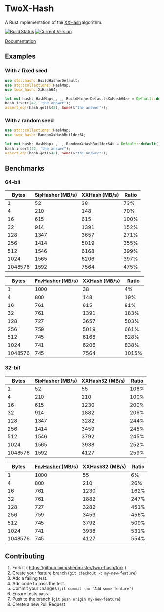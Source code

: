 # TwoX-Hash

A Rust implementation of the [XXHash] algorithm.

[![Build Status](https://travis-ci.org/shepmaster/twox-hash.svg)](https://travis-ci.org/shepmaster/twox-hash) [![Current Version](https://meritbadge.herokuapp.com/twox-hash)](https://crates.io/crates/twox-hash)

[Documentation](https://docs.rs/twox-hash/)

[XXHash]: https://github.com/Cyan4973/xxHash

## Examples

### With a fixed seed

```rust
use std::hash::BuildHasherDefault;
use std::collections::HashMap;
use twox_hash::XxHash64;

let mut hash: HashMap<_, _, BuildHasherDefault<XxHash64>> = Default::default();
hash.insert(42, "the answer");
assert_eq!(hash.get(&42), Some(&"the answer"));
```

### With a random seed

```rust
use std::collections::HashMap;
use twox_hash::RandomXxHashBuilder64;

let mut hash: HashMap<_, _, RandomXxHashBuilder64> = Default::default();
hash.insert(42, "the answer");
assert_eq!(hash.get(&42), Some(&"the answer"));
```

## Benchmarks

### 64-bit

|   Bytes | SipHasher (MB/s) | XXHash (MB/s) | Ratio |
|---------|------------------|---------------|-------|
|       1 |               52 |            38 |   73% |
|       4 |              210 |           148 |   70% |
|      16 |              615 |           615 |  100% |
|      32 |              914 |          1391 |  152% |
|     128 |             1347 |          3657 |  271% |
|     256 |             1414 |          5019 |  355% |
|     512 |             1546 |          6168 |  399% |
|    1024 |             1565 |          6206 |  397% |
| 1048576 |             1592 |          7564 |  475% |

|   Bytes | [FnvHasher][fnv] (MB/s) | XXHash (MB/s) | Ratio |
|---------|-------------------------|---------------|-------|
|       1 |                    1000 |            38 |    4% |
|       4 |                     800 |           148 |   19% |
|      16 |                     761 |           615 |   81% |
|      32 |                     761 |          1391 |  183% |
|     128 |                     727 |          3657 |  503% |
|     256 |                     759 |          5019 |  661% |
|     512 |                     745 |          6168 |  828% |
|    1024 |                     741 |          6206 |  838% |
| 1048576 |                     745 |          7564 | 1015% |

### 32-bit

|   Bytes | SipHasher (MB/s) | XXHash32 (MB/s) | Ratio |
|---------|------------------|-----------------|-------|
|       1 |               52 |              55 |  106% |
|       4 |              210 |             210 |  100% |
|      16 |              615 |            1230 |  200% |
|      32 |              914 |            1882 |  206% |
|     128 |             1347 |            3282 |  244% |
|     256 |             1414 |            3459 |  245% |
|     512 |             1546 |            3792 |  245% |
|    1024 |             1565 |            3938 |  252% |
| 1048576 |             1592 |            4127 |  259% |

|   Bytes | [FnvHasher][fnv] (MB/s) | XXHash32 (MB/s) | Ratio |
|---------|-------------------------|-----------------|-------|
|       1 |                    1000 |              55 |    6% |
|       4 |                     800 |             210 |   26% |
|      16 |                     761 |            1230 |  162% |
|      32 |                     761 |            1882 |  247% |
|     128 |                     727 |            3282 |  451% |
|     256 |                     759 |            3459 |  456% |
|     512 |                     745 |            3792 |  509% |
|    1024 |                     741 |            3938 |  531% |
| 1048576 |                     745 |            4127 |  554% |


[fnv]: https://github.com/servo/rust-fnv

## Contributing

1. Fork it ( https://github.com/shepmaster/twox-hash/fork )
2. Create your feature branch (`git checkout -b my-new-feature`)
3. Add a failing test.
4. Add code to pass the test.
5. Commit your changes (`git commit -am 'Add some feature'`)
6. Ensure tests pass.
7. Push to the branch (`git push origin my-new-feature`)
8. Create a new Pull Request

